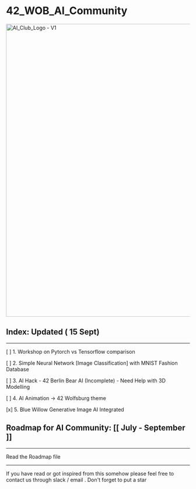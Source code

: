 # 42_WOB_AI_Community
<img src="https://github.com/mdabir1203/42_WOB_AI_Community/assets/66947064/df2f3443-f549-480f-b079-113b0154b6fc" alt="AI_Club_Logo - V1" style="width: 800px;">


## Index: Updated ( 15 Sept)
-------------------------------------------------------------------------------------------------------------------------------------------------------------------------------------------------
[ ]  1. Workshop on Pytorch vs Tensorflow comparison

[ ]  2. Simple Neural Network [Image Classification] with MNIST Fashion Database

[ ]  3. AI Hack - 42 Berlin Bear AI (Incomplete) - Need Help with 3D Modelling 

[ ]  4. AI Animation -> 42 Wolfsburg theme

[x]  5. Blue Willow Generative Image AI Integrated
   
## Roadmap for AI Community: [[ July - September ]]
----------------------------------------------------------------------------------------------------------------------------------------------------------------------------------------

Read the Roadmap file

----------------------------------------------------------------------------------------------------------------------------------------------------------------------------------------
 If you have read or got inspired from this somehow please feel free to contact us through slack / email .  Don't forget to put a star 
